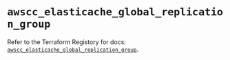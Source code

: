 # `awscc_elasticache_global_replication_group`

Refer to the Terraform Registory for docs: [`awscc_elasticache_global_replication_group`](https://registry.terraform.io/providers/hashicorp/awscc/0.70.0/docs/resources/elasticache_global_replication_group).
